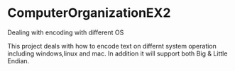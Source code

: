 # ComputerOrganizationEX2
Dealing with encoding with different OS

This project deals with how to encode text on differnt system operation including windows,linux and mac.
In addition it will support both Big & Little Endian. 
